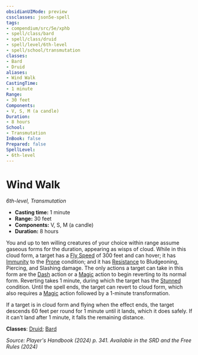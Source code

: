 ```yaml
---
obsidianUIMode: preview
cssclasses: json5e-spell
tags:
- compendium/src/5e/xphb
- spell/class/bard
- spell/class/druid
- spell/level/6th-level
- spell/school/transmutation
classes:
- Bard
- Druid
aliases:
- Wind Walk
CastingTime: 
- 1 minute
Range:
- 30 feet
Components:
- V, S, M (a candle)
Duration:
- 8 hours
School:
- Transmutation
InBook: false
Prepared: false
SpellLevel:
- 6th-level
---
```

# Wind Walk
*6th-level, Transmutation*  


- **Casting time:** 1 minute
- **Range:** 30 feet
- **Components:** V, S, M (a candle)
- **Duration:** 8 hours

You and up to ten willing creatures of your choice within range assume gaseous forms for the duration, appearing as wisps of cloud. While in this cloud form, a target has a [Fly Speed](/3-Mechanics/CLI/variant-rules/fly-speed-xphb.md) of 300 feet and can hover; it has [Immunity](/3-Mechanics/CLI/variant-rules/immunity-xphb.md) to the [Prone](conditions.md#Prone) condition; and it has [Resistance](/3-Mechanics/CLI/variant-rules/resistance-xphb.md) to Bludgeoning, Piercing, and Slashing damage. The only actions a target can take in this form are the [Dash](actions.md#Dash) action or a [Magic](actions.md#Magic) action to begin reverting to its normal form. Reverting takes 1 minute, during which the target has the [Stunned](conditions.md#Stunned) condition. Until the spell ends, the target can revert to cloud form, which also requires a [Magic](actions.md#Magic) action followed by a 1-minute transformation.

If a target is in cloud form and flying when the effect ends, the target descends 60 feet per round for 1 minute until it lands, which it does safely. If it can't land after 1 minute, it falls the remaining distance.

**Classes**: [Druid](/3-Mechanics/CLI/lists/list-spells-classes-druid.md); [Bard](/3-Mechanics/CLI/lists/list-spells-classes-bard.md)

*Source: Player's Handbook (2024) p. 341. Available in the <span title='Systems Reference Document (5.2)'>SRD</span> and the Free Rules (2024)*